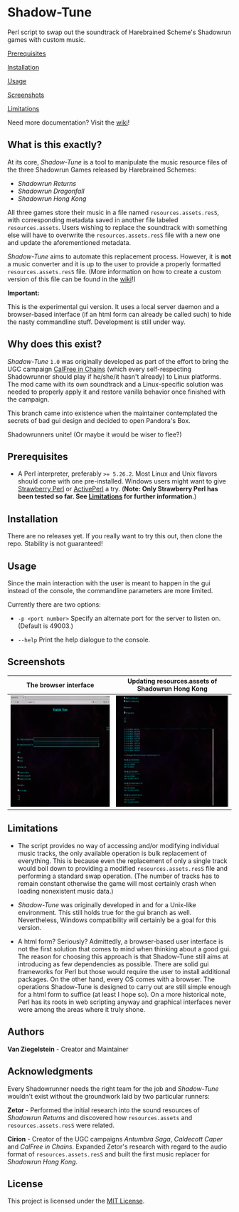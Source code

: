 # Shadow-Tune
Perl script to swap out the soundtrack of Harebrained Scheme's Shadowrun games with custom music. 

[Prerequisites](#prerequisites)

[Installation](#installation)

[Usage](#usage)

[Screenshots](#screenshots)

[Limitations](#limitations)

Need more documentation? Visit the [wiki](https://github.com/Van-Ziegelstein/Shadow-Tune/wiki)!

## What is this exactly?
At its core, *Shadow-Tune* is a tool to manipulate the music resource files of the three
Shadowrun Games released by Harebrained Schemes:

- *Shadowrun Returns*
- *Shadowrun Dragonfall*
- *Shadowrun Hong Kong*

All three games store their music in a file named `resources.assets.resS`, with corresponding
metadata saved in another file labeled `resources.assets`. Users wishing to replace the soundtrack
with something else will have to overwrite the `resources.assets.resS` file with a new one and 
update the aforementioned metadata.

*Shadow-Tune* aims to automate this replacement process. However, it is **not** a music converter and it is
up to the user to provide a properly formatted `resources.assets.resS` file. (More information on how to create
a custom version of this file can be found in the [wiki](https://github.com/Van-Ziegelstein/Shadow-Tune/wiki/FAQ)!)

**Important:**

This is the experimental gui version. It uses a local server daemon and a browser-based interface (if an html form
can already be called such) to hide the nasty commandline stuff. Development is still under way.

## Why does this exist?
*Shadow-Tune* `1.0` was originally developed as part of the effort to bring the UGC campaign [CalFree in Chains](https://steamcommunity.com/sharedfiles/filedetails/?id=1239356669)
(which every self-respecting Shadowrunner should play if he/she/it hasn't already) to Linux platforms. The mod came with its
own soundtrack and a Linux-specific solution was needed to properly apply it and restore vanilla behavior once finished with the campaign.

This branch came into existence when the maintainer contemplated the secrets of bad gui design and decided to open Pandora's Box.

Shadowrunners unite! (Or maybe it would be wiser to flee?)

## Prerequisites
- A Perl interpreter, preferably `>= 5.26.2`.
Most Linux and Unix flavors should come with one pre-installed. Windows users might want to give [Strawberry Perl](http://strawberryperl.com/) or [ActivePerl](https://www.activestate.com/activeperl) a try. (**Note: Only Strawberry Perl has been tested so far. See [Limitations](#limitations) for further information.**)

## Installation
There are no releases yet. If you really want to try this out, then clone the repo. Stability is not guaranteed!

## Usage
Since the main interaction with the user is meant to happen in the gui instead of the
console, the commandline parameters are more limited.

Currently there are two options:

* `-p <port number>`
Specify an alternate port for the server to listen on. (Default is 49003.)

* `--help`
Print the help dialogue to the console.


## Screenshots

| The browser interface | Updating resources.assets of Shadowrun Hong Kong | 
| --- | --- | 
| <img src="screenshots/shadow_tune1.png" width="400" height="250"> | <img src="screenshots/shadow_tune2.png" width="400" height="250"> 

## Limitations
- The script provides no way of accessing and/or modifying individual music tracks, the only available operation
is bulk replacement of everything. This is because even the replacement of only a single track would boil down to
providing a modified `resources.assets.resS` file and performing a standard swap operation. (The number of tracks has to remain
constant otherwise the game will most certainly crash when loading nonexistent music data.)

- *Shadow-Tune* was originally developed in and for a Unix-like environment. This still holds true for the gui branch as well. Nevertheless, Windows compatibility will certainly be a goal for this version.

- A html form? Seriously? Admittedly, a browser-based user interface is not the first solution that comes to mind when thinking about a good gui. The reason for choosing this approach is that Shadow-Tune still aims at introducing as few dependencies as possible. There are solid gui frameworks for Perl but those would require the user to install additional packages. On the other hand, every OS comes with a browser. The operations Shadow-Tune is designed to carry out are still simple enough for a html form to suffice (at least I hope so). On a more historical note, Perl has its roots in web scripting anyway and graphical interfaces never were among the areas where it truly shone. 

## Authors
**Van Ziegelstein** - Creator and Maintainer 

## Acknowledgments
Every Shadowrunner needs the right team for the job and *Shadow-Tune* wouldn't exist without the groundwork laid by two
particular runners:

**Zetor** - Performed the initial research into the sound resources of *Shadowrun Returns* and discovered how `resources.assets`
and `resources.assets.resS` were related.

**Cirion** - Creator of the UGC campaigns *Antumbra Saga*, *Caldecott Caper* and *CalFree in Chains*. Expanded Zetor's research
with regard to the audio format of `resources.assets.resS` and built the first music replacer for *Shadowrun Hong Kong*.

## License
This project is licensed under the [MIT License](LICENSE).
